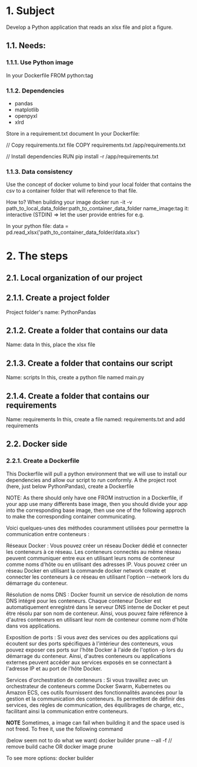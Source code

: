 # 1. Subject

Develop a Python application that reads an xlsx file and plot a figure.
## 1.1. Needs:

### 1.1.1. Use Python image

In your Dockerfile
FROM python:tag

### 1.1.2. Dependencies
* pandas
* matplotlib
* openpyxl
* xlrd

Store in a requirement.txt document
In your Dockerfile:

// Copy requirements.txt file
COPY requirements.txt /app/requirements.txt

// Install dependencies
RUN pip install -r /app/requirements.txt

### 1.1.3. Data consistency
Use the concept of docker volume to bind your local folder that contains the csv to a container folder that will reference to that file.

How to?
When building your image
docker run -it -v path_to_local_data_folder:path_to_container_data_folder name_image:tag
it: interactive (STDIN) => let the user provide entries for e.g.

In your python file:
data = pd.read_xlsx('path_to_container_data_folder/data.xlsx')


# 2. The steps

## 2.1. Local organization of our project
## 2.1.1. Create a project folder

Project folder's name: PythonPandas

## 2.1.2. Create a folder that contains our data
Name: data
In this, place the xlsx file

## 2.1.3. Create a folder that contains our script
Name: scripts
In this, create a python file named main.py

## 2.1.4. Create a folder that contains our requirements
Name: requirements
In this, create a file named: requirements.txt and add requirements

## 2.2. Docker side
### 2.2.1. Create a Dockerfile

This Dockerfile will pull a python environment that we will use to install our dependencies and allow our script to run conformly.
A the project root (here, just below PythonPandas), create a Dockerfile

NOTE: As there should only have one FROM instruction in a Dockerfile, if your app use many differents base image, then you should divide your app into the corresponding base image, then use one of the following approch to make the corresponding container communicating.

Voici quelques-unes des méthodes couramment utilisées pour permettre la communication entre conteneurs :

Réseaux Docker : Vous pouvez créer un réseau Docker dédié et connecter les conteneurs à ce réseau. Les conteneurs connectés au même réseau peuvent communiquer entre eux en utilisant leurs noms de conteneur comme noms d'hôte ou en utilisant des adresses IP. Vous pouvez créer un réseau Docker en utilisant la commande docker network create et connecter les conteneurs à ce réseau en utilisant l'option --network lors du démarrage du conteneur.

Résolution de noms DNS : Docker fournit un service de résolution de noms DNS intégré pour les conteneurs. Chaque conteneur Docker est automatiquement enregistré dans le serveur DNS interne de Docker et peut être résolu par son nom de conteneur. Ainsi, vous pouvez faire référence à d'autres conteneurs en utilisant leur nom de conteneur comme nom d'hôte dans vos applications.

Exposition de ports : Si vous avez des services ou des applications qui écoutent sur des ports spécifiques à l'intérieur des conteneurs, vous pouvez exposer ces ports sur l'hôte Docker à l'aide de l'option -p lors du démarrage du conteneur. Ainsi, d'autres conteneurs ou applications externes peuvent accéder aux services exposés en se connectant à l'adresse IP et au port de l'hôte Docker.

Services d'orchestration de conteneurs : Si vous travaillez avec un orchestrateur de conteneurs comme Docker Swarm, Kubernetes ou Amazon ECS, ces outils fournissent des fonctionnalités avancées pour la gestion et la communication des conteneurs. Ils permettent de définir des services, des règles de communication, des équilibrages de charge, etc., facilitant ainsi la communication entre conteneurs.


**NOTE**
Sometimes, a image can fail when building it and the space used is not freed. To free it, use the following command

(below seem not to do what we want)
docker builder prune --all -f  // remove build cache
OR
docker image prune

To see more options:
docker builder





